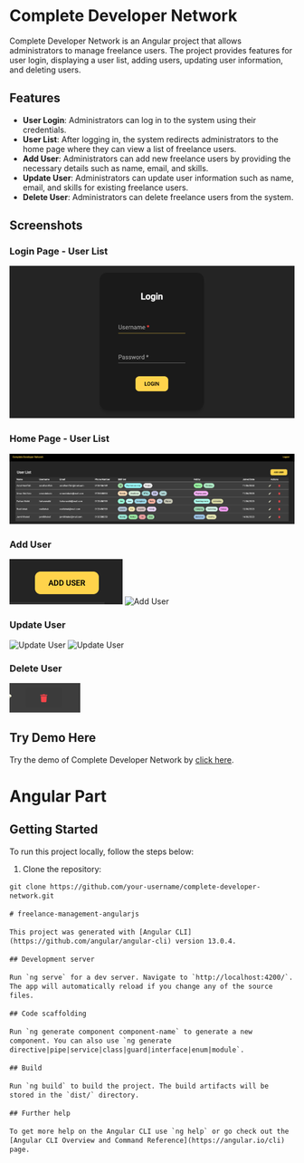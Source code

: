 # Complete Developer Network

Complete Developer Network is an Angular project that allows administrators to manage freelance users. The project provides features for user login, displaying a user list, adding users, updating user information, and deleting users.

## Features

- **User Login**: Administrators can log in to the system using their credentials.
- **User List**: After logging in, the system redirects administrators to the home page where they can view a list of freelance users.
- **Add User**: Administrators can add new freelance users by providing the necessary details such as name, email, and skills.
- **Update User**: Administrators can update user information such as name, email, and skills for existing freelance users.
- **Delete User**: Administrators can delete freelance users from the system.

## Screenshots

### Login Page - User List
![Login Page](screenshots/login.png)

### Home Page - User List
![Home Page - User List](screenshots/home-user-list.png)

### Add User
![Add User](screenshots/add-user-button.png)
![Add User](screenshots/add-user.png)

### Update User
![Update User](screenshots/update-user-button.png)
![Update User](screenshots/update-user.png)

### Delete User
![Delete User](screenshots/delete-user.png)

## Try Demo Here

Try the demo of Complete Developer Network by [click here](https://main.detx46npjhzrs.amplifyapp.com/).

# Angular Part
## Getting Started

To run this project locally, follow the steps below:

1. Clone the repository:

```shell
git clone https://github.com/your-username/complete-developer-network.git

# freelance-management-angularjs

This project was generated with [Angular CLI](https://github.com/angular/angular-cli) version 13.0.4.

## Development server

Run `ng serve` for a dev server. Navigate to `http://localhost:4200/`. The app will automatically reload if you change any of the source files.

## Code scaffolding

Run `ng generate component component-name` to generate a new component. You can also use `ng generate directive|pipe|service|class|guard|interface|enum|module`.

## Build

Run `ng build` to build the project. The build artifacts will be stored in the `dist/` directory.

## Further help

To get more help on the Angular CLI use `ng help` or go check out the [Angular CLI Overview and Command Reference](https://angular.io/cli) page.
